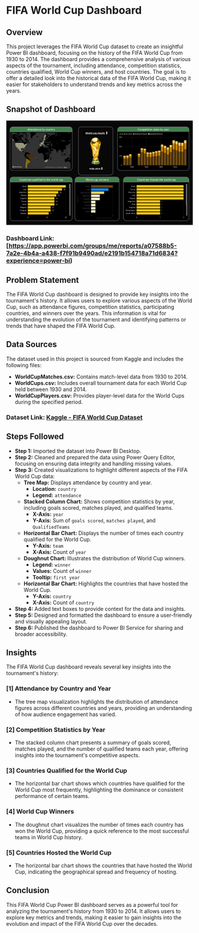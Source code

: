 # FIFA World Cup Dashboard

## Overview

This project leverages the FIFA World Cup dataset to create an insightful Power BI dashboard, focusing on the history of the FIFA World Cup from 1930 to 2014. The dashboard provides a comprehensive analysis of various aspects of the tournament, including attendance, competition statistics, countries qualified, World Cup winners, and host countries. The goal is to offer a detailed look into the historical data of the FIFA World Cup, making it easier for stakeholders to understand trends and key metrics across the years.

## Snapshot of Dashboard

![Dashboard_Snapshot](https://github.com/kscheran93/Power-BI-FIFA-World-cup-dashboard/blob/main/fifia.png)

### Dashboard Link: [https://app.powerbi.com/groups/me/reports/a07588b5-7a2e-4b4a-a438-f7f91b9490ad/e2191b154718a71d6834?experience=power-bi)

## Problem Statement

The FIFA World Cup dashboard is designed to provide key insights into the tournament's history. It allows users to explore various aspects of the World Cup, such as attendance figures, competition statistics, participating countries, and winners over the years. This information is vital for understanding the evolution of the tournament and identifying patterns or trends that have shaped the FIFA World Cup.

## Data Sources

The dataset used in this project is sourced from Kaggle and includes the following files:

- **WorldCupMatches.csv:** Contains match-level data from 1930 to 2014.
- **WorldCups.csv:** Includes overall tournament data for each World Cup held between 1930 and 2014.
- **WorldCupPlayers.csv:** Provides player-level data for the World Cups during the specified period.

### Dataset Link: [Kaggle - FIFA World Cup Dataset](https://www.kaggle.com/datasets/abecklas/fifa-world-cup?select=WorldCupMatches.csv)

## Steps Followed

- **Step 1:** Imported the dataset into Power BI Desktop.
- **Step 2:** Cleaned and prepared the data using Power Query Editor, focusing on ensuring data integrity and handling missing values.
- **Step 3:** Created visualizations to highlight different aspects of the FIFA World Cup data:
  - **Tree Map:** Displays attendance by country and year.
    - **Location:** `country`
    - **Legend:** `attendance`
  - **Stacked Column Chart:** Shows competition statistics by year, including goals scored, matches played, and qualified teams.
    - **X-Axis:** `year`
    - **Y-Axis:** Sum of `goals scored`, `matches played`, and `QualifiedTeams`
  - **Horizontal Bar Chart:** Displays the number of times each country qualified for the World Cup.
    - **Y-Axis:** `team`
    - **X-Axis:** Count of `year`
  - **Doughnut Chart:** Illustrates the distribution of World Cup winners.
    - **Legend:** `winner`
    - **Values:** Count of `winner`
    - **Tooltip:** `first year`
  - **Horizontal Bar Chart:** Highlights the countries that have hosted the World Cup.
    - **Y-Axis:** `country`
    - **X-Axis:** Count of `country`
- **Step 4:** Added text boxes to provide context for the data and insights.
- **Step 5:** Designed and formatted the dashboard to ensure a user-friendly and visually appealing layout.
- **Step 6:** Published the dashboard to Power BI Service for sharing and broader accessibility.

## Insights

The FIFA World Cup dashboard reveals several key insights into the tournament's history:

### [1] Attendance by Country and Year
   - The tree map visualization highlights the distribution of attendance figures across different countries and years, providing an understanding of how audience engagement has varied.

### [2] Competition Statistics by Year
   - The stacked column chart presents a summary of goals scored, matches played, and the number of qualified teams each year, offering insights into the tournament's competitive aspects.

### [3] Countries Qualified for the World Cup
   - The horizontal bar chart shows which countries have qualified for the World Cup most frequently, highlighting the dominance or consistent performance of certain teams.

### [4] World Cup Winners
   - The doughnut chart visualizes the number of times each country has won the World Cup, providing a quick reference to the most successful teams in World Cup history.

### [5] Countries Hosted the World Cup
   - The horizontal bar chart shows the countries that have hosted the World Cup, indicating the geographical spread and frequency of hosting.

## Conclusion

This FIFA World Cup Power BI dashboard serves as a powerful tool for analyzing the tournament's history from 1930 to 2014. It allows users to explore key metrics and trends, making it easier to gain insights into the evolution and impact of the FIFA World Cup over the decades.
